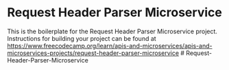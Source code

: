 # Request Header Parser Microservice

This is the boilerplate for the Request Header Parser Microservice project. Instructions for building your project can be found at https://www.freecodecamp.org/learn/apis-and-microservices/apis-and-microservices-projects/request-header-parser-microservice
#   R e q u e s t - H e a d e r - P a r s e r - M i c r o s e r v i c e  
 
